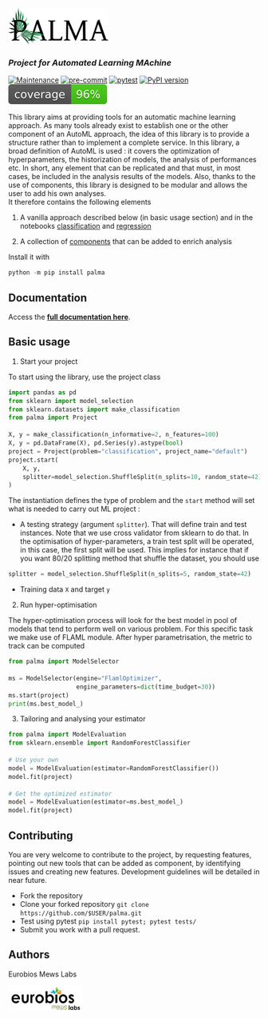 <img src="./.static/logo.png" width="200"/>

### _Project for Automated Learning MAchine_ 

[![Maintenance](https://img.shields.io/badge/maintained%3F-yes-green.svg)](https://GitHub.com/eurobios-mews-labs/palma/graphs/commit-activity)
[![pre-commit](https://img.shields.io/badge/pre--commit-enabled-brightgreen?logo=pre-commit&logoColor=white)](https://github.com/pre-commit/pre-commit)
[![pytest](https://github.com/eurobios-scb/palma/actions/workflows/pytest.yml/badge.svg?event=push)](https://docs.pytest.org)
[![PyPI version](https://badge.fury.io/py/palma.svg)](https://badge.fury.io/py/palma)
![code coverage](https://raw.githubusercontent.com/eurobios-mews-labs/palma/coverage-badge/coverage.svg?raw=true)

This library aims at providing tools for an automatic machine learning approach.
As many tools already exist to establish one or the other component of an AutoML
approach, the idea of this library is to provide a structure rather than to
implement a complete service.
In this library, a broad definition of AutoML is used : it covers the
optimization of hyperparameters, the historization of models, the analysis
of performances etc. In short, any element that can be replicated and that must,
in most cases, be included in the analysis results of the models.
Also, thanks to the use of components, this
library is designed to be modular and allows the user to add his own
analyses.    
It therefore contains the following elements

1. A vanilla approach described below (in basic usage section) and in the notebooks
[classification](examples/classification.ipynb) and [regression](examples/regression.ipynb)

2. A collection of [components](doc/components.md) that can be added to enrich
   analysis

Install it with 
``` powershell
python -m pip install palma
```

## Documentation 

Access the [**full documentation here**](https://eurobios-mews-labs.github.io/palma/).

## Basic usage

1. Start your project

To start using the library, use the project class

```python
import pandas as pd
from sklearn import model_selection
from sklearn.datasets import make_classification
from palma import Project

X, y = make_classification(n_informative=2, n_features=100)
X, y = pd.DataFrame(X), pd.Series(y).astype(bool)
project = Project(problem="classification", project_name="default")
project.start(
    X, y,
    splitter=model_selection.ShuffleSplit(n_splits=10, random_state=42),
)
```

The instantiation defines the type of problem and the `start` method will set
what is needed to carry out ML project :

- A testing strategy (argument `splitter`). That will define train and test
  instances.
  Note that we use cross validator from sklearn to do that. In the
  optimisation of hyper-parameters, a train test split will be operated, in this
  case, the first split will be used.
  This implies for instance that if you want 80/20 splitting method that shuffle
  the dataset, you should use

```python
splitter = model_selection.ShuffleSplit(n_splits=5, random_state=42)
```

- Training data `X` and target `y`

2.  Run hyper-optimisation

The hyper-optimisation process will look for the best model in pool of models
that tend to perform well on various problem.
For this specific task we make use of FLAML module. After hyper parametrisation,
the metric to track can be computed

```python
from palma import ModelSelector

ms = ModelSelector(engine="FlamlOptimizer",
                   engine_parameters=dict(time_budget=30))
ms.start(project)
print(ms.best_model_)
```

3. Tailoring and analysing your estimator


```python
from palma import ModelEvaluation
from sklearn.ensemble import RandomForestClassifier

# Use your own
model = ModelEvaluation(estimator=RandomForestClassifier())
model.fit(project)

# Get the optimized estimator
model = ModelEvaluation(estimator=ms.best_model_)
model.fit(project)
```
## Contributing

You are very welcome to contribute to the project, by requesting features,
pointing out new tools that can be added as component, by identifying issues and creating new features. 
Development guidelines will be detailed in near future.

* Fork the repository
* Clone your forked repository ```git clone https://github.com/$USER/palma.git```
* Test using pytest ````pip install pytest; pytest tests/````
* Submit you work with a pull request.

## Authors

Eurobios Mews Labs

<img src=".static/logoEurobiosMewsLabs.png" width="150"/>
